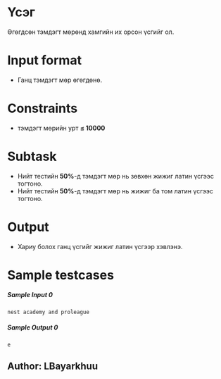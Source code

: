 # Үсэг
Өгөгдсөн тэмдэгт мөрөнд хамгийн их орсон үсгийг ол.

# Input format
- Ганц тэмдэгт мөр өгөгдөнө.

# Constraints
- тэмдэгт мөрийн урт **&le; 10000**

# Subtask
- Нийт тестийн **50%**-д тэмдэгт мөр нь зөвхөн жижиг латин үсгээс тогтоно.
- Нийт тестийн **50%**-д тэмдэгт мөр нь жижиг ба том латин үсгээс тогтоно.

# Output
- Хариу болох ганц үсгийг жижиг латин үсгээр хэвлэнэ.

# Sample testcases
##### Sample Input 0
```
nest academy and proleague
```
##### Sample Output 0
```
e
```

## Author: LBayarkhuu